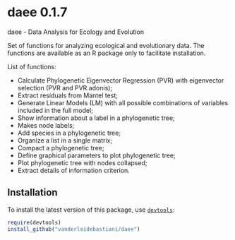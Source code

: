 daee 0.1.7
====

daee - Data Analysis for Ecology and Evolution

Set of functions for analyzing ecological and evolutionary data. The functions are available as an R package only to facilitate installation.

List of functions:
- Calculate Phylogenetic Eigenvector Regression (PVR) with eigenvector selection (PVR and PVR.adonis);
- Extract residuals from Mantel test;
- Generate Linear Models (LM) with all possible combinations of variables included in the full model;
- Show information about a label in a phylogenetic tree;
- Makes node labels;
- Add species in a phylogenetic tree;
- Organize a list in a single matrix;
- Compact a phylogenetic tree;
- Define graphical parameters to plot phylogenetic tree;
- Plot phylogenetic tree with nodes collapsed;
- Extract details of information criterion. 


## Installation
  
To install the latest version of this package, use [`devtools`](https://github.com/hadley/devtools):

```r
require(devtools)
install_github("vanderleidebastiani/daee")
```
